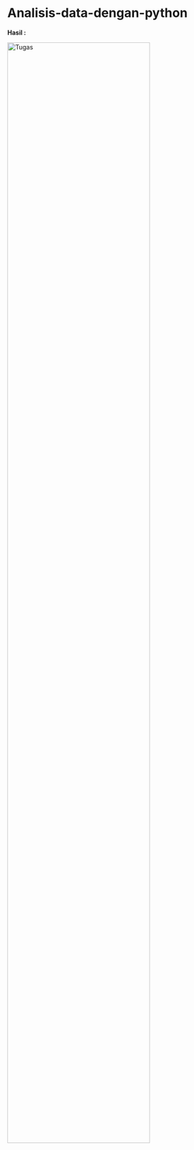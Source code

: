 # Analisis-data-dengan-python
**Hasil :**

<img src="https://github.com/GilarSumilar/Analisis-data-dengan-python/blob/main/gif/ea.gif" alt="Tugas" style="width: 80%;"/>
